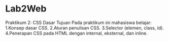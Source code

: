 # Lab2Web
Praktikum 2: CSS Dasar
Tujuan
Pada praktikum ini mahasiswa belajar:
1.Konsep dasar CSS.
2.Aturan penulisan CSS.
3.Selector (elemen, class, id).
4.Penerapan CSS pada HTML dengan internal, eksternal, dan inline.
